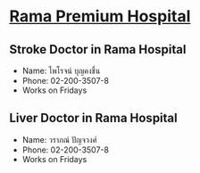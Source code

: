 # [Rama Premium Hospital](https://med.mahidol.ac.th/sdmc/th/service/PremiumDR-th)

## Stroke Doctor in Rama Hospital
- Name: ไพโรจน์ บุญคงชื่น
- Phone: 02-200-3507-8
- Works on Fridays

## Liver Doctor in Rama Hospital
- Name:  วราภณ์ ปัญจวงศ์
- Phone:  02-200-3507-8
- Works on Fridays

